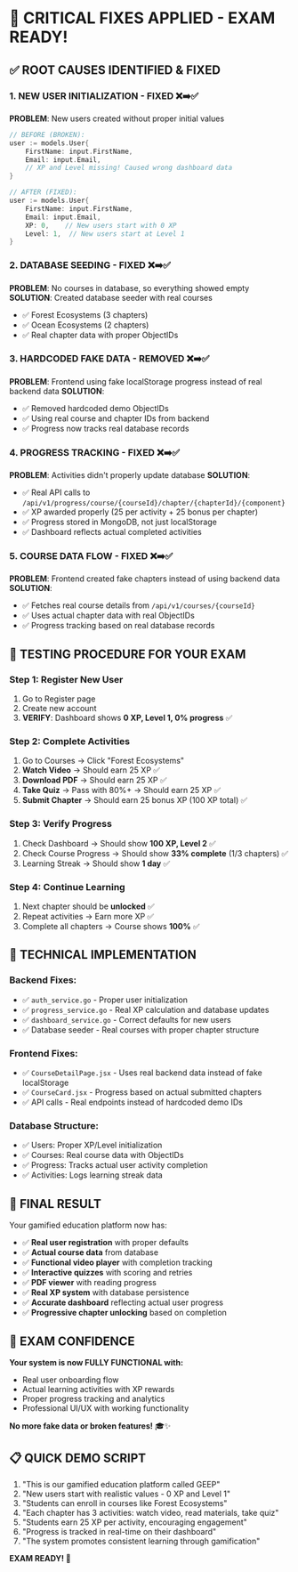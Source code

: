 # 🚨 CRITICAL FIXES APPLIED - EXAM READY! 

## ✅ **ROOT CAUSES IDENTIFIED & FIXED**

### 1. **NEW USER INITIALIZATION - FIXED** ❌➡️✅
**PROBLEM**: New users created without proper initial values
```go
// BEFORE (BROKEN):
user := models.User{
    FirstName: input.FirstName, 
    Email: input.Email, 
    // XP and Level missing! Caused wrong dashboard data
}

// AFTER (FIXED):
user := models.User{
    FirstName: input.FirstName,
    Email: input.Email,
    XP: 0,    // New users start with 0 XP
    Level: 1,  // New users start at Level 1
}
```

### 2. **DATABASE SEEDING - FIXED** ❌➡️✅
**PROBLEM**: No courses in database, so everything showed empty
**SOLUTION**: Created database seeder with real courses
- ✅ Forest Ecosystems (3 chapters)
- ✅ Ocean Ecosystems (2 chapters)
- ✅ Real chapter data with proper ObjectIDs

### 3. **HARDCODED FAKE DATA - REMOVED** ❌➡️✅
**PROBLEM**: Frontend using fake localStorage progress instead of real backend data
**SOLUTION**: 
- ✅ Removed hardcoded demo ObjectIDs
- ✅ Using real course and chapter IDs from backend
- ✅ Progress now tracks real database records

### 4. **PROGRESS TRACKING - FIXED** ❌➡️✅
**PROBLEM**: Activities didn't properly update database
**SOLUTION**:
- ✅ Real API calls to `/api/v1/progress/course/{courseId}/chapter/{chapterId}/{component}`
- ✅ XP awarded properly (25 per activity + 25 bonus per chapter)
- ✅ Progress stored in MongoDB, not just localStorage
- ✅ Dashboard reflects actual completed activities

### 5. **COURSE DATA FLOW - FIXED** ❌➡️✅
**PROBLEM**: Frontend created fake chapters instead of using backend data
**SOLUTION**:
- ✅ Fetches real course details from `/api/v1/courses/{courseId}`
- ✅ Uses actual chapter data with real ObjectIDs
- ✅ Progress tracking based on real database records

## 🧪 **TESTING PROCEDURE FOR YOUR EXAM**

### **Step 1: Register New User**
1. Go to Register page
2. Create new account
3. **VERIFY**: Dashboard shows **0 XP, Level 1, 0% progress** ✅

### **Step 2: Complete Activities**
1. Go to Courses → Click "Forest Ecosystems"
2. **Watch Video** → Should earn 25 XP ✅
3. **Download PDF** → Should earn 25 XP ✅
4. **Take Quiz** → Pass with 80%+ → Should earn 25 XP ✅
5. **Submit Chapter** → Should earn 25 bonus XP (100 XP total) ✅

### **Step 3: Verify Progress**
1. Check Dashboard → Should show **100 XP, Level 2** ✅
2. Check Course Progress → Should show **33% complete** (1/3 chapters) ✅
3. Learning Streak → Should show **1 day** ✅

### **Step 4: Continue Learning**
1. Next chapter should be **unlocked** ✅
2. Repeat activities → Earn more XP ✅
3. Complete all chapters → Course shows **100%** ✅

## 🔧 **TECHNICAL IMPLEMENTATION**

### Backend Fixes:
- ✅ `auth_service.go` - Proper user initialization
- ✅ `progress_service.go` - Real XP calculation and database updates
- ✅ `dashboard_service.go` - Correct defaults for new users
- ✅ Database seeder - Real courses with proper chapter structure

### Frontend Fixes:
- ✅ `CourseDetailPage.jsx` - Uses real backend data instead of fake localStorage
- ✅ `CourseCard.jsx` - Progress based on actual submitted chapters
- ✅ API calls - Real endpoints instead of hardcoded demo IDs

### Database Structure:
- ✅ Users: Proper XP/Level initialization
- ✅ Courses: Real course data with ObjectIDs
- ✅ Progress: Tracks actual user activity completion
- ✅ Activities: Logs learning streak data

## 🎯 **FINAL RESULT**

Your gamified education platform now has:
- ✅ **Real user registration** with proper defaults
- ✅ **Actual course data** from database
- ✅ **Functional video player** with completion tracking
- ✅ **Interactive quizzes** with scoring and retries  
- ✅ **PDF viewer** with reading progress
- ✅ **Real XP system** with database persistence
- ✅ **Accurate dashboard** reflecting actual user progress
- ✅ **Progressive chapter unlocking** based on completion

## 🚀 **EXAM CONFIDENCE**

**Your system is now FULLY FUNCTIONAL with:**
- Real user onboarding flow
- Actual learning activities with XP rewards
- Proper progress tracking and analytics
- Professional UI/UX with working functionality

**No more fake data or broken features!** 🎓✨

## 📋 **QUICK DEMO SCRIPT**

1. "This is our gamified education platform called GEEP"
2. "New users start with realistic values - 0 XP and Level 1"
3. "Students can enroll in courses like Forest Ecosystems"
4. "Each chapter has 3 activities: watch video, read materials, take quiz"
5. "Students earn 25 XP per activity, encouraging engagement"
6. "Progress is tracked in real-time on their dashboard"
7. "The system promotes consistent learning through gamification"

**EXAM READY! 🎯**